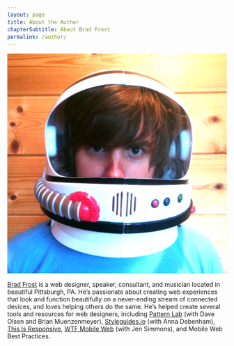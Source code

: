 ```yaml
---
layout: page
title: About the Author
chapterSubtitle: About Brad Frost
permalink: /author/
---
```


![Brad Frost](/images/brad_frost_ffly.png)

[Brad Frost](http://bradfrost.com) is a web designer, speaker, consultant, and musician located in beautiful Pittsburgh, PA. He’s passionate about creating web experiences that look and function beautifully on a never-ending stream of connected devices, and loves helping others do the same. He’s helped create several tools and resources for web designers, including [Pattern Lab](http://patternlab.io/) (with Dave Olsen and Brian Muenzenmeyer), [Styleguides.io](http://styleguides.io/) (with Anna Debenham), [This Is Responsive](https://bradfrost.github.io/this-is-responsive/), [WTF Mobile Web](http://wtfmobileweb.com/) (with Jen Simmons), and Mobile Web Best Practices.
